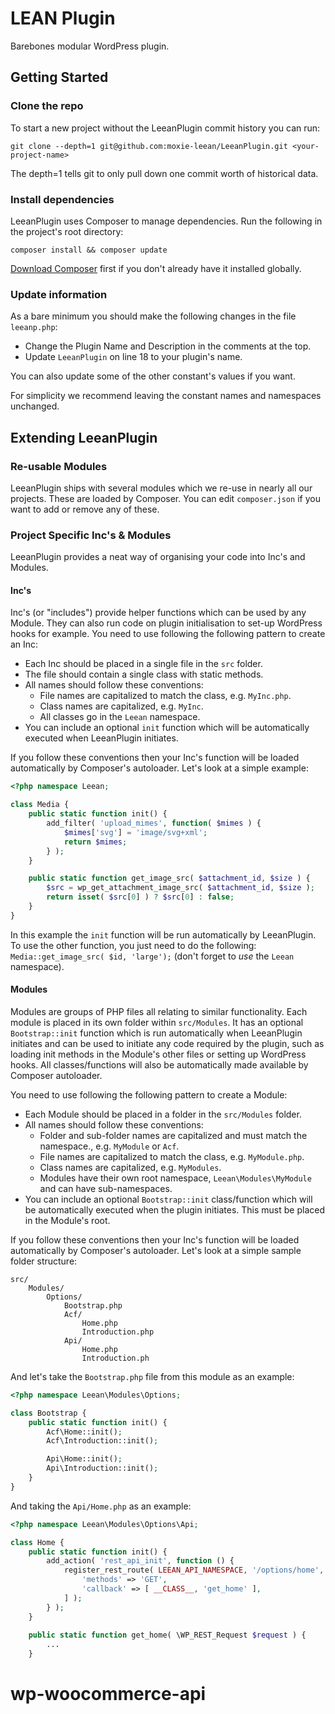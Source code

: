 # LEAN Plugin
Barebones modular WordPress plugin.

## Getting Started

### Clone the repo
To start a new project without the LeeanPlugin commit history you can run:

```
git clone --depth=1 git@github.com:moxie-leean/LeeanPlugin.git <your-project-name>
```

The depth=1 tells git to only pull down one commit worth of historical data.

### Install dependencies
LeeanPlugin uses Composer to manage dependencies. Run the following in the project's root directory:

```
composer install && composer update
```

[Download Composer](https://getcomposer.org/download/) first if you don't already have it installed globally.

### Update information
As a bare minimum you should make the following changes in the file ```leeanp.php```:
 
- Change the Plugin Name and Description in the comments at the top.
- Update ```LeeanPlugin``` on line 18 to your plugin's name.

You can also update some of the other constant's values if you want.

For simplicity we recommend leaving the constant names and namespaces unchanged.


## Extending LeeanPlugin

### Re-usable Modules
LeeanPlugin ships with several modules which we re-use in nearly all our projects. These are loaded by Composer. You can edit ```composer.json``` if you want to add or remove any of these.

### Project Specific Inc's & Modules
LeeanPlugin provides a neat way of organising your code into Inc's and Modules.

#### Inc's
Inc's (or "includes") provide helper functions which can be used by any Module. They can also run code on plugin initialisation to set-up WordPress hooks for example. You need to use following the following pattern to create an Inc:

- Each Inc should be placed in a single file in the ```src``` folder.
- The file should contain a single class with static methods.
- All names should follow these conventions:
    - File names are capitalized to match the class, e.g. ```MyInc.php```.
    - Class names are capitalized, e.g. ```MyInc```.
    - All classes go in the ```Leean``` namespace.
- You can include an optional ```init``` function which will be automatically executed when LeeanPlugin initiates.

If you follow these conventions then your Inc's function will be loaded automatically by Composer's autoloader. Let's look at a simple example:

```php
<?php namespace Leean;

class Media {
    public static function init() {
        add_filter( 'upload_mimes', function( $mimes ) {
            $mimes['svg'] = 'image/svg+xml';
            return $mimes;
        } );
    }

	public static function get_image_src( $attachment_id, $size ) {
		$src = wp_get_attachment_image_src( $attachment_id, $size );
        return isset( $src[0] ) ? $src[0] : false;
	}
}
```

In this example the ```init``` function will be run automatically by LeeanPlugin.
To use the other function, you just need to do the following: ```Media::get_image_src( $id, 'large');``` (don't forget to *use* the ```Leean``` namespace).


#### Modules
Modules are groups of PHP files all relating to similar functionality. Each module is placed in its own folder within ```src/Modules```. It has an optional ```Bootstrap::init``` function which is run automatically when LeeanPlugin initiates and can be used to initiate any code required by the plugin, such as loading init methods in the Module's other files or setting up WordPress hooks. All classes/functions will also be automatically made available by Composer autoloader. 

You need to use following the following pattern to create a Module:

- Each Module should be placed in a folder in the ```src/Modules``` folder.
- All names should follow these conventions:
    - Folder and sub-folder names are capitalized and must match the namespace., e.g. ```MyModule``` or ```Acf```.
    - File names are capitalized to match the class, e.g. ```MyModule.php```.
    - Class names are capitalized, e.g. ```MyModules```.
    - Modules have their own root namespace, ```Leean\Modules\MyModule``` and can have sub-namespaces.
- You can include an optional ```Bootstrap::init``` class/function which will be automatically executed when the plugin initiates. This must be placed in the Module's root.

If you follow these conventions then your Inc's function will be loaded automatically by Composer's autoloader. Let's look at a simple sample folder structure:

```
src/
    Modules/
        Options/
            Bootstrap.php
            Acf/
                Home.php
                Introduction.php
            Api/
                Home.php
                Introduction.ph
```                 
      
And let's take the ```Bootstrap.php``` file from this module as an example:

```php
<?php namespace Leean\Modules\Options;

class Bootstrap {
    public static function init() {
        Acf\Home::init();
        Acf\Introduction::init();

        Api\Home::init();
        Api\Introduction::init();
    }
}
```

And taking the ```Api/Home.php``` as an example:
 
```php
<?php namespace Leean\Modules\Options\Api;

class Home {
	public static function init() {
		add_action( 'rest_api_init', function () {
			register_rest_route( LEEAN_API_NAMESPACE, '/options/home', [
				'methods' => 'GET',
				'callback' => [ __CLASS__, 'get_home' ],
			] );
		} );
	}
	
	public static function get_home( \WP_REST_Request $request ) {
	    ...
	}
```
# wp-woocommerce-api
